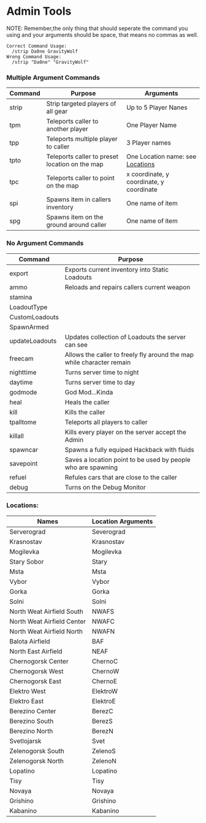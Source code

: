 # Admin Tools
NOTE: Remember,the only thing that should seperate the command you using and your arguments should be space, that means no commas as well.
```
Correct Command Usage:
  /strip Da0ne GravityWolf
Wrong Command Usage:
  /strip "Da0ne" "GravityWolf"
```

### Multiple Argument Commands
| Command  | Purpose | Arguments |
| ------------- | ------------- | ------------- |
|  strip  |  Strip targeted players of all gear |  Up to 5 Player Nanes |
|  tpm   |  Teleports caller to another player  |  One Player Name |
|  tpp   |  Teleports multiple player to caller |  3 Player names|
|  tpto  |  Teleports caller to preset location on the map |  One Location name: see [Locations](https://github.com/D/DZMods/new/master/mpmissions/DayZSurvival.chernarusplus/ScriptedMods/Modules/AdminTool#locations) |
|  tpc   |  Teleports caller to point on the map | x coordinate, y coordinate, y coordinate  |
|  spi   |  Spawns item in callers inventory |  One name of item |
|  spg   |  Spawns item on the ground around caller |  One name of item |

### No Argument Commands
| Command  | Purpose |
| ------------- | ------------- |
|  export |  Exports current inventory into Static Loadouts |
|  ammo  |   Reloads and repairs callers current weapon |
|  stamina |   |
|  LoadoutType |   |
|  CustomLoadouts |   |
|  SpawnArmed |   |
|  updateLoadouts |  Updates collection of Loadouts the server can see |
|  freecam |  Allows the caller to freely fly around the map while character remain  |
|  nighttime |  Turns server time to night  |
|  daytime |  Turns server time to day |
|  godmode |  God Mod...Kinda |
|  heal |  Heals the caller |
|  kill |  Kills the caller |
|  tpalltome |  Teleports all players to caller |
|  killall |  Kills every player on the server accept the Admin |
|  spawncar | Spawns a fully equiped Hackback with fluids |
|  savepoint |  Saves a location point to be used by people who are spawning |
|  refuel |  Refules cars that are close to the caller |
|  debug |  Turns on the Debug Monitor  |

### Locations:
| Names | Location Arguments|
| ------------- | ------------- |
| Serverograd | Severograd |
|Krasnostav|Krasnostav|
|Mogilevka|Mogilevka|
|Stary Sobor|Stary|
|Msta|Msta|
|Vybor|Vybor|
|Gorka|Gorka|
|Solni|Solni|
|North Weat Airfield South | NWAFS|
|North Weat Airfield Center | NWAFC|
|North Weat Airfield North|NWAFN|
|Balota Airfield | BAF|
|North East Airfield | NEAF|
|Chernogorsk Center | ChernoC|
|Chernogorsk West | ChernoW|
|Chernogorsk East | ChernoE|
|Elektro West | ElektroW|
|Elektro East | ElektroE|
|Berezino Center | BerezC|
|Berezino South |BerezS|
|Berezino North | BerezN|
|Svetlojarsk | Svet|
|Zelenogorsk South | ZelenoS|
|Zelenogorsk North | ZelenoN|
|Lopatino | Lopatino|
|Tisy|Tisy|
|Novaya|Novaya|
|Grishino|Grishino|
|Kabanino|Kabanino|
